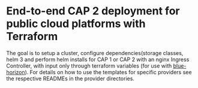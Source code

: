 # End-to-end CAP 2 deployment for public cloud platforms with Terraform

The goal is to setup a cluster, configure dependencies(storage classes, helm 3 and perform helm installs for CAP 1 or CAP 2 with an nginx Ingress Controller, with input only through terraform variables (for use with [blue-horizon](https://github.com/SUSE-Enceladus/blue-horizon)). For details on how to use the templates for specific providers see the respective READMEs in the provider directories.

